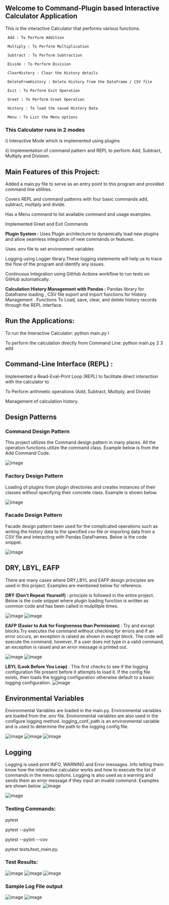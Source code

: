## Welcome to Command-Plugin based Interactive Calculator Application 

This is the interactive Calculator that performs various functions.

     Add : To Perform Addition
     
     Multiply : To Perform Multiplication
    
     Subtract : To Perform Subtraction

     Divide : To Perform Division
     
     ClearHistory : Clear the History details 
     
     DeleteFromHistory : Delete History from the Dataframe / CSV file
          
     Exit : To Perform Exit Operation
     
     Greet : To Perform Greet Operation
     
     History : To load the saved History Data
    
     Menu : To List the Menu options
    

### This Calculator runs in 2 modes

i) Interactive Mode which is implemented using plugins

ii) Implementation of command pattern and REPL to perform Add, Subtract, Multiply and Division.

## Main Features of this Project:

Added a main.py file to serve as an entry point to this program and provided command line utilities.

Covers REPL and command patterns with four basic commands add, subtract, multiply and divide.

Has a Menu command to list available command and usage examples.

Implemented Greet and Exit Commands

**Plugin System :** Uses Plugin architecture to dynamically load new plugins and allow seamless integration of new commands or features.

Uses .env file to set environment variables

Logging using Logger library.These logging statements will help us to trace the flow of the program and identify any issues.

Continuous Integration using GitHub Actions workflow to run tests on GitHub automatically.

**Calculation History Management with Pandas :**  Pandas library for Dataframe loading , CSV file export and import functions for History Management . Functions To Load, save, clear, and delete history records through the REPL interface.


## Run the Applications:

To run the Interactive Calculator: python main.py I

To perform the calculation directly from Command Line:  python main.py 2 3 add

## Command-Line Interface (REPL) :

Implemented a Read-Eval-Print Loop (REPL) to facilitate direct interaction with the calculator to

To Perform arithmetic operations (Add, Subtract, Multiply, and Divide)

Management of calculation history.

## Design Patterns

### Command Design Pattern

This project utilizes the Command design pattern in many places. All the operation functions utilize the command class. Example below is from the Add Command Code.

![image](https://github.com/user-attachments/assets/b1df4678-897d-4b6c-9655-86b784f0e3d6)

### Factory Design Pattern

Loading of plugins from plugin directories and creates instances of their classes without specifying their concrete class. Example is shown below.

![image](https://github.com/user-attachments/assets/0bcde930-6867-4523-b855-3b3899cb5886)

### Facade Design Pattern

Facade design pattern been used for the complicated operations such as writing the history data to the specified csv file or importing data from a CSV file and interacting with Pandas DataFrames. Below is the code snippet.

![image](https://github.com/user-attachments/assets/382c56bc-5110-416d-b345-331231e523ec)

## DRY, LBYL, EAFP

There are many cases where DRY,LBYL and EAFP design principles are used in this project. Examples are mentioned below for reference.

**DRY (Don't Repeat Yourself)** : principle is followed in the entire project. Below is the code snippet where plugin loading function is written as common code and has been called in mulplitple times.

![image](https://github.com/user-attachments/assets/5ab5ba7a-583d-4358-8191-710a7ce22398)
![image](https://github.com/user-attachments/assets/837fa53a-9410-4da3-9238-6c3c860f9b54)


**EAFP (Easier to Ask for Forgiveness than Permission)** : Try and except blocks.Try executes the command without checking for errors and if an error occurs, an exception is raised as shown in except block. The code will execute the command, however, If a user does not type in a valid command, an exception is raised and an error message is printed out.

![image](https://github.com/user-attachments/assets/8e35792c-b792-4e70-b519-e77d9205b788)
![image](https://github.com/user-attachments/assets/27801fa0-806b-4a5c-aa17-2327a0a92419)


**LBYL (Look Before You Leap)** : This first checks to see if the logging configuration file present before it attempts to load it. If the config file exists, then loads the logging configuration otherwise default to a basic logging configuration.
![image](https://github.com/user-attachments/assets/28b4654e-c5eb-4ea5-9014-95fc497a3252)


## Environmental Variables

Environmental Variables are loaded in the main.py. Environmental variables are loaded from the .env file. Environmental variables are also used in the configure logging method. logging_conf_path is an environmental variable and is used to determine the path to the logging config file.

![image](https://github.com/user-attachments/assets/dca9f425-ccbd-4034-a74e-e6b0df8b9432)
![image](https://github.com/user-attachments/assets/6be590a2-7f6e-412c-a9a2-2e261b2a7036)
![image](https://github.com/user-attachments/assets/e2372103-615f-41c4-9bc8-0472a1c01e89)

## Logging
Logging is used print INFO, WARNING and Error messages. Info letting them know how the interactive calculator works and how to execute the list of commands in the menu options. Logging is also used as a warning and sends them an error message if they input an invalid command. Examples are shown below.
![image](https://github.com/user-attachments/assets/9621dba2-8c70-4074-aa03-4f7854c20787)

![image](https://github.com/user-attachments/assets/70acd646-0cdf-41e5-a7ec-5e1250ed4ac2)

### Testing Commands:

pytest 

pytest --pylint

pytest --pylint --cov

pytest tests/test_main.py.

### Test Results:

![image](https://github.com/user-attachments/assets/1dc929b9-acb1-4eb2-af0d-e08c35ef9678)
![image](https://github.com/user-attachments/assets/6d483887-aff6-4e55-a44f-ccd181d81bf5)
![image](https://github.com/user-attachments/assets/cc98b3c3-321b-4110-877d-8d445faaa142)


### Sample Log File output

![image](https://github.com/user-attachments/assets/e2d23f6a-2859-47c4-b89c-f851406bb6d4)
![image](https://github.com/user-attachments/assets/8b60a342-467b-4497-966b-5894d9616ce2)






